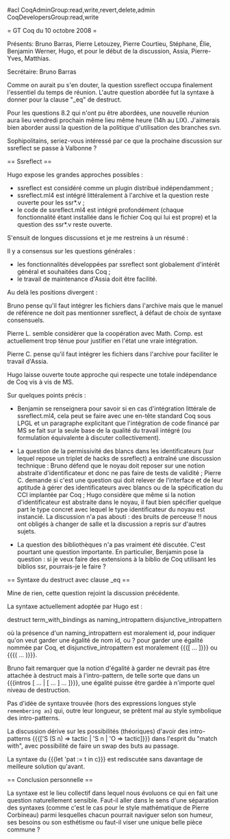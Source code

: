 #acl CoqAdminGroup:read,write,revert,delete,admin CoqDevelopersGroup:read,write

= GT Coq du 10 octobre 2008 =

Présents: Bruno Barras, Pierre Letouzey, Pierre Courtieu, Stéphane,
Élie, Benjamin Werner, Hugo, et pour le début de la discussion, Assia,
Pierre-Yves, Matthias.

Secrétaire: Bruno Barras

Comme on aurait pu s'en douter, la question ssreflect occupa
finalement l'essentiel du temps de réunion. L'autre question abordée
fut la syntaxe à donner pour la clause "_eq" de destruct.

Pour les questions 8.2 qui n'ont pu être abordées, une nouvelle
réunion aura lieu vendredi prochain même lieu même heure (14h au LIX). 
J'aimerais bien aborder aussi la question de la politique d'utilisation 
des branches svn.

Sophipolitains, seriez-vous intéressé par ce que la prochaine
discussion sur ssreflect se passe à Valbonne ?

== Ssreflect ==

Hugo expose les grandes approches possibles : 
 * ssreflect est considéré comme un plugin distribué indépendamment ;
 * ssreflect.ml4 est intégré littéralement à l'archive et la question
  reste ouverte pour les ssr*.v ;
 * le code de ssreflect.ml4 est intégré profondément (chaque
  fonctionnalité étant installée dans le fichier Coq qui lui est 
  propre) et la question des ssr*.v reste ouverte.

S'ensuit de longues discussions et je me restreins à un résumé :

Il y a consensus sur les questions générales :
 * les fonctionnalités développées par ssreflect sont globalement 
  d'intérêt général et souhaitées dans Coq ;
 * le travail de maintenance d'Assia doit être facilité.

Au delà les positions divergent :

Bruno pense qu'il faut intégrer les fichiers dans l'archive mais que le
manuel de référence ne doit pas mentionner ssreflect, à défaut de choix
de syntaxe consensuels.

Pierre L. semble considèrer que la coopération avec Math. Comp. est
actuellement trop ténue pour justifier en l'état une vraie intégration.

Pierre C. pense qu'il faut intégrer les fichiers dans l'archive pour
faciliter le travail d'Assia.

Hugo laisse ouverte toute approche qui respecte une totale indépendance
de Coq vis à vis de MS.

Sur quelques points précis :

 * Benjamin se renseignera pour savoir si en cas d'intégration littérale de
  ssreflect.ml4, cela peut se faire avec une en-tête standard Coq sous
  LPGL et un paragraphe explicitant que l'intégration de code financé
  par MS se fait sur la seule base de la qualité du travail intégré
  (ou formulation équivalente à discuter collectivement).

 * La question de la permissivité des blancs dans les identificateurs
  (sur lequel repose un triplet de hacks de ssreflect) a entraîné une
  discussion technique : Bruno défend que le noyau doit reposer sur une
  notion abstraite d'identificateur et donc ne pas faire de tests de
  validité ; Pierre C. demande si c'est une question qui doit relever de 
  l'interface et de leur aptitude à gérer des identificateurs avec blancs
  ou de la spécification du CCI implantée par Coq ; Hugo considère que même
  si la notion d'identificateur est abstraite dans le noyau, il faut bien 
  spécifier quelque part le type concret avec lequel le type identificateur
  du noyau est instancié. La discussion n'a pas abouti : des bruits de
  perceuse !! nous ont obligés à changer de salle et la discussion a repris
  sur d'autres sujets.

 * La question des bibliothèques n'a pas vraiment été discutée. C'est
  pourtant une question importante. En particulier, Benjamin pose
  la question : si je veux faire des extensions à la biblio de Coq
  utilisant les biblios ssr, pourrais-je le faire ?

== Syntaxe du destruct avec clause _eq ==

Mine de rien, cette question rejoint la discussion précédente.

La syntaxe actuellement adoptée par Hugo est :

 destruct term_with_bindings as naming_intropattern disjunctive_intropattern

où la présence d'un naming_intropattern est moralement id, pour
indiquer qu'on veut garder une égalité de nom id, ou ? pour garder une
égalité nommée par Coq, et disjunctive_intropattern est moralement 
{{{[ ... ]}}} ou {{{( ... )}}}.

Bruno fait remarquer que la notion d'égalité à garder ne devrait pas être
attachée à destruct mais à l'intro-pattern, de telle sorte que dans un
{{{intros [ ... | [ ... ] ... ]}}}, une égalité puisse être gardée à
n'importe quel niveau de destruction.

Pas d'idée de syntaxe trouvée (hors des expressions longues style
`remembering as`) qui, outre leur longueur, se prêtent mal au style
symbolique des intro-patterns.

La discussion dérive sur les possibilités (théoriques) d'avoir des
intro-patterns {{{['S (S n) => tactic | 'S n | 'O => tactic]}}} dans
l'esprit du "match with", avec possibilité de faire un swap des buts
au passage.

La syntaxe du {{{let 'pat := t in c}}} est rediscutée sans davantage de
meilleure solution qu'avant.

== Conclusion personnelle ==

La syntaxe est le lieu collectif dans lequel nous évoluons ce qui en
fait une question naturellement sensible. Faut-il aller dans le sens
d'une séparation des syntaxes (comme c'est le cas pour le style
mathématique de Pierre Corbineau) parmi lesquelles chacun pourrait
naviguer selon son humeur, ses besoins ou son esthétisme ou faut-il
viser une unique belle pièce commune ?
